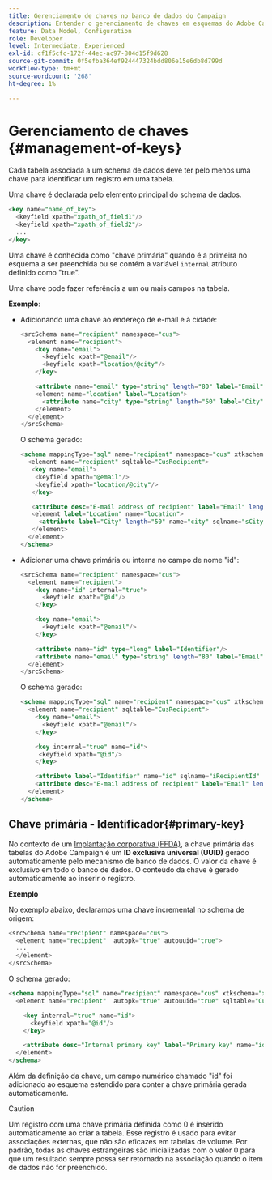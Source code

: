 ```yaml
---
title: Gerenciamento de chaves no banco de dados do Campaign
description: Entender o gerenciamento de chaves em esquemas do Adobe Campaign
feature: Data Model, Configuration
role: Developer
level: Intermediate, Experienced
exl-id: cf1f5cfc-172f-44ec-ac97-804d15f9d628
source-git-commit: 0f5efba364ef924447324bdd806e15e6db8d799d
workflow-type: tm+mt
source-wordcount: '268'
ht-degree: 1%

---
```


# Gerenciamento de chaves {#management-of-keys}

Cada tabela associada a um schema de dados deve ter pelo menos uma chave para identificar um registro em uma tabela.

Uma chave é declarada pelo elemento principal do schema de dados.

```sql
<key name="name_of_key">
  <keyfield xpath="xpath_of_field1"/>
  <keyfield xpath="xpath_of_field2"/>
  ...
</key>
```

Uma chave é conhecida como &quot;chave primária&quot; quando é a primeira no esquema a ser preenchida ou se contém a variável `internal` atributo definido como &quot;true&quot;.

Uma chave pode fazer referência a um ou mais campos na tabela.

**Exemplo**:

* Adicionando uma chave ao endereço de e-mail e à cidade:

  ```sql
  <srcSchema name="recipient" namespace="cus">
    <element name="recipient">
      <key name="email">
        <keyfield xpath="@email"/> 
        <keyfield xpath="location/@city"/> 
      </key>
  
      <attribute name="email" type="string" length="80" label="Email" desc="E-mail address of recipient"/>
      <element name="location" label="Location">
        <attribute name="city" type="string" length="50" label="City" userEnum="city"/>
      </element>
    </element>
  </srcSchema>
  ```

  O schema gerado:

  ```sql
  <schema mappingType="sql" name="recipient" namespace="cus" xtkschema="xtk:schema">  
    <element name="recipient" sqltable="CusRecipient">    
     <key name="email">      
      <keyfield xpath="@email"/>      
      <keyfield xpath="location/@city"/>    
     </key>    
  
     <attribute desc="E-mail address of recipient" label="Email" length="80" name="email" sqlname="sEmail" type="string"/>    
     <element label="Location" name="location">      
       <attribute label="City" length="50" name="city" sqlname="sCity" type="string" userEnum="city"/>    
     </element>  
    </element>
  </schema>
  ```

* Adicionar uma chave primária ou interna no campo de nome &quot;id&quot;:

  ```sql
  <srcSchema name="recipient" namespace="cus">
    <element name="recipient">
      <key name="id" internal="true">
        <keyfield xpath="@id"/> 
      </key>
  
      <key name="email">
        <keyfield xpath="@email"/> 
      </key>
  
      <attribute name="id" type="long" label="Identifier"/>
      <attribute name="email" type="string" length="80" label="Email" desc="E-mail address of recipient"/>
    </element>
  </srcSchema>
  ```

  O schema gerado:

  ```sql
  <schema mappingType="sql" name="recipient" namespace="cus" xtkschema="xtk:schema">  
    <element name="recipient" sqltable="CusRecipient">    
      <key name="email">      
        <keyfield xpath="@email"/>    
      </key>  
  
      <key internal="true" name="id">      
       <keyfield xpath="@id"/>    
      </key>    
  
      <attribute label="Identifier" name="id" sqlname="iRecipientId" type="long"/>    
      <attribute desc="E-mail address of recipient" label="Email" length="80" name="email" sqlname="sEmail" type="string"/>  
    </element>
  </schema>
  ```

## Chave primária - Identificador{#primary-key}

No contexto de um [Implantação corporativa (FFDA)](../architecture/enterprise-deployment.md), a chave primária das tabelas do Adobe Campaign é um **ID exclusiva universal (UUID)** gerado automaticamente pelo mecanismo de banco de dados. O valor da chave é exclusivo em todo o banco de dados. O conteúdo da chave é gerado automaticamente ao inserir o registro.

**Exemplo**

No exemplo abaixo, declaramos uma chave incremental no schema de origem:

```sql
<srcSchema name="recipient" namespace="cus">
  <element name="recipient"  autopk="true" autouuid="true">
  ...
  </element>
</srcSchema>
```

O schema gerado:

```sql
<schema mappingType="sql" name="recipient" namespace="cus" xtkschema="xtk:schema">  
  <element name="recipient"  autopk="true" autouuid="true" sqltable="CusRecipient"> 

    <key internal="true" name="id">
      <keyfield xpath="@id"/>
    </key>

    <attribute desc="Internal primary key" label="Primary key" name="id" sqlname="iRecipientId" type="long"/>
  </element>
</schema>
```

Além da definição da chave, um campo numérico chamado &quot;id&quot; foi adicionado ao esquema estendido para conter a chave primária gerada automaticamente.

>[!CAUTION]
>
>Um registro com uma chave primária definida como 0 é inserido automaticamente ao criar a tabela. Esse registro é usado para evitar associações externas, que não são eficazes em tabelas de volume. Por padrão, todas as chaves estrangeiras são inicializadas com o valor 0 para que um resultado sempre possa ser retornado na associação quando o item de dados não for preenchido.
